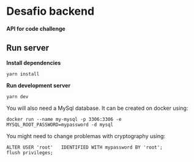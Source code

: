 # Desafio backend

#### API for code challenge

## Run server

**Install dependencies**

```
yarn install
```

**Run development server**

```
yarn dev
```

You will also need a MySql database. It can be created on docker using:

```
docker run --name my-mysql -p 3306:3306 -e MYSQL_ROOT_PASSWORD=mypassword -d mysql
```

You might need to change problemas with cryptography using:

```
ALTER USER 'root'   IDENTIFIED WITH mypassword BY 'root';
flush privileges;
```
